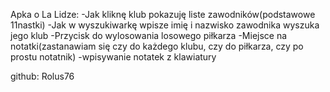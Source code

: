Apka o La Lidze:
-Jak kliknę klub pokazuję liste zawodników(podstawowe 11nastki)
-Jak w wyszukiwarkę wpisze imię i nazwisko zawodnika wyszuka jego klub
-Przycisk do wylosowania losowego piłkarza
-Miejsce na notatki(zastanawiam się czy do każdego klubu, czy do piłkarza, czy po prostu notatnik)
-wpisywanie notatek z klawiatury

github: Rolus76
